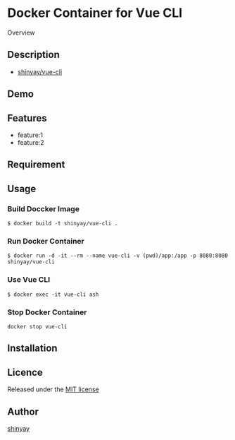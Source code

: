 # Docker Container for Vue CLI

Overview

## Description

- [shinyay/vue-cli](https://cloud.docker.com/repository/docker/shinyay/vue-cli)

## Demo

## Features

- feature:1
- feature:2

## Requirement

## Usage
### Build Doccker Image

```
$ docker build -t shinyay/vue-cli .
```

### Run Docker Container

```
$ docker run -d -it --rm --name vue-cli -v (pwd)/app:/app -p 8080:8080 shinyay/vue-cli
```

### Use Vue CLI

```
$ docker exec -it vue-cli ash
```

### Stop Docker Container

```
docker stop vue-cli
```

## Installation

## Licence

Released under the [MIT license](https://gist.githubusercontent.com/shinyay/56e54ee4c0e22db8211e05e70a63247e/raw/44f0f4de510b4f2b918fad3c91e0845104092bff/LICENSE)

## Author

[shinyay](https://github.com/shinyay)
